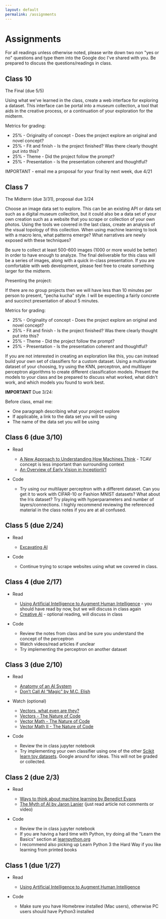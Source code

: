 ```yaml
---
layout: default
permalink: /assignments
---
```


# Assignments

For all readings unless otherwise noted, please write down two non "yes or no" questions and type them into the Google doc I've shared with you. Be prepared to discuss the questions/readings in class.

## Class 10

The Final (due 5/5)

Using what we've learned in the class, create a web interface for exploring a dataset. This interface can be portal into a museum collection, a tool that aids in the creative process, or a continuation of your exploration for the midterm. 

Metrics for grading:
* 25% - Originality of concept - Does the project explore an original and novel concept?
* 25% - Fit and finish - Is the project finished? Was there clearly thought put into this?
* 25% - Theme - Did the project follow the prompt?
* 25% - Presentation - Is the presentation coherent and thoughtful?

IMPORTANT - email me a proposal for your final by next week, due 4/21

## Class 7

The Midterm (due 3/31), proposal due 3/24

Choose an image data set to explore. This can be an existing API or data set such as a digital museum collection, but it could also be a data set of your own creation such as a website that you scrape or collection of your own photos. Using the tools we covered in the last class, create an analysis of the visual topology of this collection. When using machine learning to look with a macro lens, what patterns emerge? What narratives are newly exposed with these techniques?

Be sure to collect at least 500-600 images (1000 or more would be better) in order to have enough to analyze. The final deliverable for this class will be a series of images, along with a quick in-class presentation. If you are comfortable with web development, please feel free to create something larger for the midterm.

Presenting the project: 

If there are no group projects then we will have less than 10 minutes per person to present, "pecha kucha" style. I will be expecting a fairly concrete and succinct presentation of about 5 minutes.

Metrics for grading:
* 25% - Originality of concept - Does the project explore an original and novel concept?
* 25% - Fit and finish - Is the project finished? Was there clearly thought put into this?
* 25% - Theme - Did the project follow the prompt?
* 25% - Presentation - Is the presentation coherent and thoughtful?

If you are not interested in creating an exploration like this, you can instead build your own set of classifiers for a custom dataset. Using a multivariate dataset of your choosing, try using the KNN, perceptron, and multilayer perceptron algorithms to create different classification models. Present the models to your class and be prepared to discuss what worked, what didn't work, and which models you found to work best.

**IMPORTANT** Due 3/24:

Before class, email me:

* One paragraph describing what your project explore
* If applicable, a link to the data set you will be using
* The name of the data set you will be using

## Class 6 (due 3/10)

* Read

  * [A New Approach to Understanding How Machines Think](https://www.quantamagazine.org/been-kim-is-building-a-translator-for-artificial-intelligence-20190110/) - TCAV concept is less important than surrounding context
  * [An Overview of Early Vision in InceptionV1](https://distill.pub/2020/circuits/early-vision/)

* Code
  * Try using our multilayer perceptron with a different dataset. Can you get it to work with CIFAR-10 or Fashion MNIST datasets? What about the Iris dataset? Try playing with hyperparameters and number of layers/connections. I highly recommend reviewing the referenced material in the class notes if you are at all confused.

## Class 5 (due 2/24)

* Read
  * [Excavating AI](https://www.excavating.ai/)

* Code
  * Continue trying to scrape websites using what we covered in class.

## Class 4 (due 2/17)

* Read
  * [Using Artificial Intelligence to Augment Human Intelligence](https://distill.pub/2017/aia/) - you should have read by now, but we will discuss in class again
  * [Creative AI](https://medium.com/@creativeai/creativeai-9d4b2346faf3) - optional reading, will discuss in class

* Code
  * Review the notes from class and be sure you understand the concept of the perceptron
  * Watch videos/read articles if unclear
  * Try implementing the perceptron on another dataset

## Class 3 (due 2/10)

* Read
  * [Anatomy of an AI System](https://anatomyof.ai/)
  * [Don’t Call AI “Magic” by M.C. Elish](https://points.datasociety.net/dont-call-ai-magic-142da16db408)

* Watch (optional)
  * [Vectors, what even are they?](https://www.youtube.com/watch?v=fNk_zzaMoSs)
  * [Vectors - The Nature of Code](https://www.youtube.com/watch?v=mWJkvxQXIa8)
  * [Vector Math - The Nature of Code](https://www.youtube.com/watch?v=s6b1_3bNCxk)
  * [Vector Math II - The Nature of Code](https://www.youtube.com/watch?v=uHusbFmq-4I)

* Code
  * Review the in class jupyter notebook
  * Try implementing your own classifier using one of the other [Scikit learn toy datasets](https://scikit-learn.org/stable/datasets/index.html#toy-datasets). Google around for ideas. This will not be graded or collected.


## Class 2 (due 2/3)
* Read
  * [Ways to think about machine learning by Benedict Evans](https://www.ben-evans.com/benedictevans/2018/06/22/ways-to-think-about-machine-learning-8nefy)
  * [The Myth of AI by Jaron Lanier](https://www.edge.org/conversation/jaron_lanier-the-myth-of-ai) (just read article not comments or video)

* Code
  * Review the in class jupyter notebook
  * If you are having a hard time with Python, try doing all the "Learn the Basics" section at [learnpython.org](https://www.learnpython.org/)
  * I recommend also picking up Learn Python 3 the Hard Way if you like learning from printed books


## Class 1 (due 1/27)
* Read
  * [Using Artificial Intelligence to Augment Human Intelligence](https://distill.pub/2017/aia/)

* Code
  * Make sure you have Homebrew installed (Mac users), otherwise PC users should have Python3 installed
